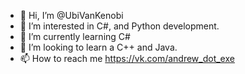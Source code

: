 - 👋 Hi, I’m @UbiVanKenobi
- 👀 I’m interested in C#, and Python development.
- 🌱 I’m currently learning C#
- 💞️ I’m looking to learn a C++ and Java.
- 📫 How to reach me 
https://vk.com/andrew_dot_exe

<!---
UbiVanKenobi/UbiVanKenobi is a ✨ special ✨ repository because its `README.md` (this file) appears on your GitHub profile.
You can click the Preview link to take a look at your changes.
--->
